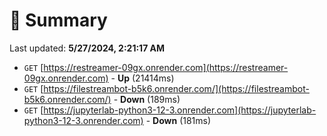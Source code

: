 # 📖 Summary
Last updated: **5/27/2024, 2:21:17 AM**

- `GET` [https://restreamer-09gx.onrender.com](https://restreamer-09gx.onrender.com) - **Up** (21414ms)
- `GET` [https://filestreambot-b5k6.onrender.com/](https://filestreambot-b5k6.onrender.com/) - **Down** (189ms)
- `GET` [https://jupyterlab-python3-12-3.onrender.com](https://jupyterlab-python3-12-3.onrender.com) - **Down** (181ms)
